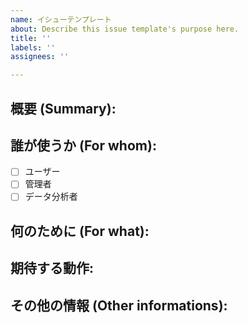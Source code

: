 ```yaml
---
name: イシューテンプレート
about: Describe this issue template's purpose here.
title: ''
labels: ''
assignees: ''

---
```


<!-- New epic format -->
## 概要 (Summary):

## 誰が使うか (For whom):
- [ ] ユーザー
- [ ] 管理者
- [ ] データ分析者

## 何のために (For what):

## 期待する動作:

## その他の情報 (Other informations):
